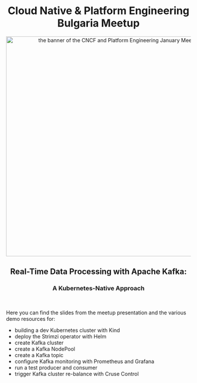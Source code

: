 <div align="center">
  <h1 align="center">Cloud Native & Platform Engineering Bulgaria Meetup</h1>
  <picture>
    <img src="images/cncf-pe-bg-meetup-jan.avif" alt="the banner of the CNCF and Platform Engineering January Meetup" width="600">
  </picture>

 <h2 align="center">Real-Time Data Processing with Apache Kafka:</h2>
 <h3 align="center">A Kubernetes-Native Approach</h1>
</div>
<br />


Here you can find the slides from the meetup presentation and the various demo resources for:

- building a dev Kubernetes cluster with Kind
- deploy the Strimzi operator with Helm
- create Kafka cluster
- create a Kafka NodePool
- create a Kafka topic
- configure Kafka monitoring with Prometheus and Grafana
- run a test producer and consumer
- trigger Kafka cluster re-balance with Cruse Control

